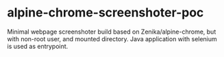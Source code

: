# alpine-chrome-screenshoter-poc

Minimal webpage screenshoter build based on Zenika/alpine-chrome, but with non-root user, and mounted directory. Java application with selenium is used as entrypoint.
